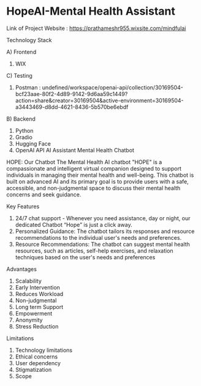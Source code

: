 # HopeAI-Mental Health Assistant

Link of Project Website : https://prathameshr955.wixsite.com/mindfulai

Technology Stack

A) Frontend 
   1) WIX

C) Testing 
   1) Postman : undefined/workspace/openai-api/collection/30169504-bcf23aae-80f2-4d89-9142-9d6aa59c1449?action=share&creator=30169504&active-environment=30169504-a3443469-d8dd-4621-8436-5b570be6ebdf
      
B) Backend
   1) Python
   2) Gradio
   3) Hugging Face
   4) OpenAI API
AI Assistant Mental Health Chatbot

HOPE: Our Chatbot
The Mental Health AI chatbot "HOPE" is a compassionate and intelligent virtual companion designed to support individuals in managing their mental health and well-being. This chatbot is built on advanced AI and its primary goal is to provide users with a safe, accessible, and non-judgmental space to discuss their mental health concerns and seek guidance.

Key Features 
1) 24/7 chat support - Whenever you need assistance, day or night, our dedicated Chatbot “Hope” is just a click away.
2) Personalized Guidance: The chatbot tailors its responses and resource recommendations to the individual user's needs and preferences.
3) Resource Recommendations: The chatbot can suggest mental health resources, such as articles, self-help exercises, and relaxation techniques based on the user's needs and preferences

Advantages
1) Scalability
2) Early Intervention
3) Reduces Workload
4) Non-judgmental
5) Long term Support
6) Empowerment
7) Anonymity
8) Stress Reduction

Limitations
1) Technology limitations
2) Ethical concerns
3) User dependency
4) Stigmatization
5) Scope

